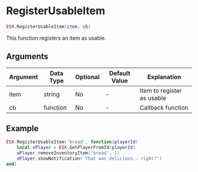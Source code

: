 # RegisterUsableItem

```lua
ESX.RegisterUsableItem(item, cb)
```

This function registers an item as usable.

## Arguments

| Argument | Data Type | Optional | Default Value | Explanation                |
|----------|-----------|----------|---------------|----------------------------|
| item     | string    | No       | -             | Item to register as usable |
| cb       | function  | No       | -             | Callback function          |

## Example

```lua
ESX.RegisterUsableItem('bread', function(playerId)
	local xPlayer = ESX.GetPlayerFromId(playerId)
	xPlayer.removeInventoryItem('bread', 1)
	xPlayer.showNotification('That was delicious.. right?')
end)
```
